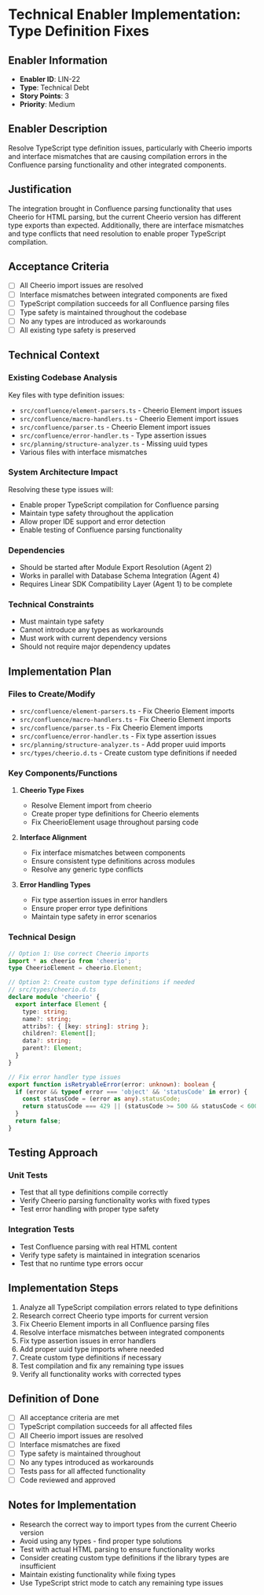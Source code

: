 # Technical Enabler Implementation: Type Definition Fixes

## Enabler Information
- **Enabler ID**: LIN-22
- **Type**: Technical Debt
- **Story Points**: 3
- **Priority**: Medium

## Enabler Description
Resolve TypeScript type definition issues, particularly with Cheerio imports and interface mismatches that are causing compilation errors in the Confluence parsing functionality and other integrated components.

## Justification
The integration brought in Confluence parsing functionality that uses Cheerio for HTML parsing, but the current Cheerio version has different type exports than expected. Additionally, there are interface mismatches and type conflicts that need resolution to enable proper TypeScript compilation.

## Acceptance Criteria
- [ ] All Cheerio import issues are resolved
- [ ] Interface mismatches between integrated components are fixed
- [ ] TypeScript compilation succeeds for all Confluence parsing files
- [ ] Type safety is maintained throughout the codebase
- [ ] No any types are introduced as workarounds
- [ ] All existing type safety is preserved

## Technical Context
### Existing Codebase Analysis
Key files with type definition issues:
- `src/confluence/element-parsers.ts` - Cheerio Element import issues
- `src/confluence/macro-handlers.ts` - Cheerio Element import issues
- `src/confluence/parser.ts` - Cheerio Element import issues
- `src/confluence/error-handler.ts` - Type assertion issues
- `src/planning/structure-analyzer.ts` - Missing uuid types
- Various files with interface mismatches

### System Architecture Impact
Resolving these type issues will:
- Enable proper TypeScript compilation for Confluence parsing
- Maintain type safety throughout the application
- Allow proper IDE support and error detection
- Enable testing of Confluence parsing functionality

### Dependencies
- Should be started after Module Export Resolution (Agent 2)
- Works in parallel with Database Schema Integration (Agent 4)
- Requires Linear SDK Compatibility Layer (Agent 1) to be complete

### Technical Constraints
- Must maintain type safety
- Cannot introduce any types as workarounds
- Must work with current dependency versions
- Should not require major dependency updates

## Implementation Plan
### Files to Create/Modify
- `src/confluence/element-parsers.ts` - Fix Cheerio Element imports
- `src/confluence/macro-handlers.ts` - Fix Cheerio Element imports
- `src/confluence/parser.ts` - Fix Cheerio Element imports
- `src/confluence/error-handler.ts` - Fix type assertion issues
- `src/planning/structure-analyzer.ts` - Add proper uuid imports
- `src/types/cheerio.d.ts` - Create custom type definitions if needed

### Key Components/Functions
1. **Cheerio Type Fixes**
   - Resolve Element import from cheerio
   - Create proper type definitions for Cheerio elements
   - Fix CheerioElement usage throughout parsing code

2. **Interface Alignment**
   - Fix interface mismatches between components
   - Ensure consistent type definitions across modules
   - Resolve any generic type conflicts

3. **Error Handling Types**
   - Fix type assertion issues in error handlers
   - Ensure proper error type definitions
   - Maintain type safety in error scenarios

### Technical Design
```typescript
// Option 1: Use correct Cheerio imports
import * as cheerio from 'cheerio';
type CheerioElement = cheerio.Element;

// Option 2: Create custom type definitions if needed
// src/types/cheerio.d.ts
declare module 'cheerio' {
  export interface Element {
    type: string;
    name?: string;
    attribs?: { [key: string]: string };
    children?: Element[];
    data?: string;
    parent?: Element;
  }
}

// Fix error handler type issues
export function isRetryableError(error: unknown): boolean {
  if (error && typeof error === 'object' && 'statusCode' in error) {
    const statusCode = (error as any).statusCode;
    return statusCode === 429 || (statusCode >= 500 && statusCode < 600);
  }
  return false;
}
```

## Testing Approach
### Unit Tests
- Test that all type definitions compile correctly
- Verify Cheerio parsing functionality works with fixed types
- Test error handling with proper type safety

### Integration Tests
- Test Confluence parsing with real HTML content
- Verify type safety is maintained in integration scenarios
- Test that no runtime type errors occur

## Implementation Steps
1. Analyze all TypeScript compilation errors related to type definitions
2. Research correct Cheerio type imports for current version
3. Fix Cheerio Element imports in all Confluence parsing files
4. Resolve interface mismatches between integrated components
5. Fix type assertion issues in error handlers
6. Add proper uuid type imports where needed
7. Create custom type definitions if necessary
8. Test compilation and fix any remaining type issues
9. Verify all functionality works with corrected types

## Definition of Done
- [ ] All acceptance criteria are met
- [ ] TypeScript compilation succeeds for all affected files
- [ ] All Cheerio import issues are resolved
- [ ] Interface mismatches are fixed
- [ ] Type safety is maintained throughout
- [ ] No any types introduced as workarounds
- [ ] Tests pass for all affected functionality
- [ ] Code reviewed and approved

## Notes for Implementation
- Research the correct way to import types from the current Cheerio version
- Avoid using any types - find proper type solutions
- Test with actual HTML parsing to ensure functionality works
- Consider creating custom type definitions if the library types are insufficient
- Maintain existing functionality while fixing types
- Use TypeScript strict mode to catch any remaining type issues
